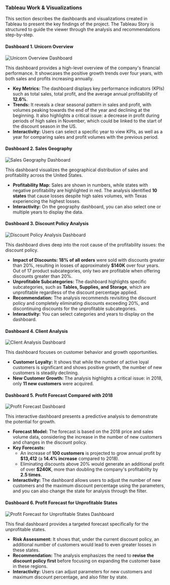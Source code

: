 ### **Tableau Work & Visualizations**

This section describes the dashboards and visualizations created in Tableau to present the key findings of the project. The Tableau Story is structured to guide the viewer through the analysis and recommendations step-by-step.

#### **Dashboard 1. Unicorn Overview**

![Unicorn Overview Dashboard](../screenshots/1_Unicorn_Overview.png)

This dashboard provides a high-level overview of the company's financial performance. It showcases the positive growth trends over four years, with both sales and profits increasing annually.

* **Key Metrics:** The dashboard displays key performance indicators (KPIs) such as total sales, total profit, and the average annual profitability of **12.6%**.
* **Trends:** It reveals a clear seasonal pattern in sales and profit, with volumes peaking towards the end of the year and declining at the beginning. It also highlights a critical issue: a decrease in profit during periods of high sales in November, which could be linked to the start of the discount season in the US.
* **Interactivity:** Users can select a specific year to view KPIs, as well as a year for comparing sales and profit volumes with the previous period.

#### **Dashboard 2. Sales Geography**

![Sales Geography Dashboard](../screenshots/2_Sales_Geography.png)

This dashboard visualizes the geographical distribution of sales and profitability across the United States.

* **Profitability Map:** Sales are shown in numbers, while states with negative profitability are highlighted in red. The analysis identified **10 states** that cause losses despite high sales volumes, with Texas experiencing the highest losses.
* **Interactivity:** On the geography dashboard, you can also select one or multiple years to display the data.

#### **Dashboard 3. Discount Policy Analysis**

![Discount Policy Analysis Dashboard](../screenshots/3_Discount_Policy_Analysis.png)

This dashboard dives deep into the root cause of the profitability issues: the discount policy.

* **Impact of Discounts:** **18% of all orders** were sold with discounts greater than 20%, resulting in losses of approximately **$140K** over four years. Out of 17 product subcategories, only two are profitable when offering discounts greater than 20%.
* **Unprofitable Subcategories:** The dashboard highlights specific subcategories, such as **Tables, Supplies, and Storage**, which are unprofitable regardless of the discount percentage applied.
* **Recommendation:** The analysis recommends revisiting the discount policy and completely eliminating discounts exceeding 20%, and discontinuing discounts for the unprofitable subcategories.
* **Interactivity:** You can select categories and years to display on the dashboard.

#### **Dashboard 4. Client Analysis**

![Client Analysis Dashboard](../screenshots/4_Clients_Analysis.png)

This dashboard focuses on customer behavior and growth opportunities.

* **Customer Loyalty:** It shows that while the number of active loyal customers is significant and shows positive growth, the number of new customers is steadily declining.
* **New Customer Growth:** The analysis highlights a critical issue: in 2018, only **11 new customers** were acquired.

#### **Dashboard 5. Profit Forecast Compared with 2018**

![Profit Forecast Dashboard](../screenshots/5_Profit_Forecast.png)

This interactive dashboard presents a predictive analysis to demonstrate the potential for growth.

* **Forecast Model:** The forecast is based on the 2018 price and sales volume data, considering the increase in the number of new customers and changes in the discount policy.
* **Key Forecasts:**
    * An increase of **100 customers** is projected to grow annual profit by **$13,412** (a **14.4% increase** compared to 2018).
    * Eliminating discounts above 20% would generate an additional profit of over **$240K**, more than doubling the company's profitability by **2.5 times**.
* **Interactivity:** The dashboard allows users to adjust the number of new customers and the maximum discount percentage using the parameters, and you can also change the state for analysis through the filter.

#### **Dashboard 6. Profit Forecast for Unprofitable States**

![Profit Forecast for Unprofitable States Dashboard](../screenshots/6_Profit_Forecast_Unprofitable_States.png)

This final dashboard provides a targeted forecast specifically for the unprofitable states.

* **Risk Assessment:** It shows that, under the current discount policy, an additional number of customers would lead to even greater losses in these states.
* **Recommendation:** The analysis emphasizes the need to **revise the discount policy first** before focusing on expanding the customer base in these regions.
* **Interactivity:** Users can adjust parameters for new customers and maximum discount percentage, and also filter by state.
